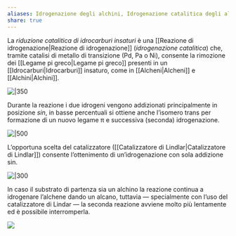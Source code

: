 ```yaml
---
aliases: Idrogenazione degli alchini, Idrogenazione catalitica degli alchini, Idrogenazione degli alcheni, Idrogenazione catalitica degli alcheni, Riduzione catalitica degli alcheni, Idrogenazione di idrocarburi insaturi,
share: true
---
```

La *riduzione catalitica di idrocarburi insaturi* è una [[Reazione di idrogenazione|Reazione di idrogenazione]] (*idrogenazione catalitica*) che, tramite catalisi di metallo di transizione (Pd, Pa o Ni), consente la rimozione dei [[Legame pi greco|Legame pi greco]] presenti in un [[Idrocarburi|Idrocarburi]] insaturo, come in [[Alcheni|Alcheni]] e [[Alchini|Alchini]].

![|350](cd4c5790cf37b02951ddd0293b1e6a9b_MD5%201.png)

Durante la reazione i due idrogeni vengono addizionati principalmente in posizione *sin*, in basse percentuali si ottiene anche l’isomero trans per formazione di un nuovo legame π e successiva (seconda) idrogenazione.

![|500](063949728f13225f3d5159f1171cc983_MD5%201.png)

L’opportuna scelta del catalizzatore ([[Catalizzatore di Lindlar|Catalizzatore di Lindlar]]) consente l’ottenimento di un’idrogenazione con sola addizione sin.

![|300](08a3524f9d36c8e59c61757d949989b5_MD5%201.png)

In caso il substrato di partenza sia un alchino la reazione continua a idrogenare l’alchene dando un alcano, tuttavia — specialmente con l’uso del catalizzatore di Lindar — la seconda reazione avviene molto più lentamente ed è possibile interromperla.


![](960ad418781eed178827cd734f63a43c_MD5%201.png)